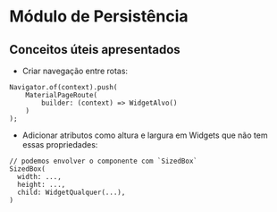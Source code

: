 # Módulo de Persistência

## Conceitos úteis apresentados

- Criar navegação entre rotas:
```
Navigator.of(context).push(
    MaterialPageRoute(
        builder: (context) => WidgetAlvo()
    )
);
````

- Adicionar atributos como altura e largura em Widgets que não tem essas propriedades:
```
// podemos envolver o componente com `SizedBox`
SizedBox(
  width: ...,
  height: ...,
  child: WidgetQualquer(...),
)
```